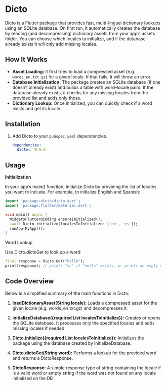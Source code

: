 # Dicto

Dicto is a Flutter package that provides fast, multi-lingual dictionary lookups using an SQLite database. On first run, it automatically creates the database by reading (and decompressing) dictionary assets from your app’s assets folder. You can choose which locales to initialize, and if the database already exists it will only add missing locales.

## How It Works

- **Asset Loading:** It first tries to load a compressed asset (e.g. `words_en.txt.gz`) for a given locale. If that fails, it will throw an error.
- **Database Initialization:** The package creates an SQLite database (if one doesn’t already exist) and builds a table with word–locale pairs. If the database already exists, it checks for any missing locales from the provided list and adds only those.
- **Dictionary Lookup:** Once initialized, you can quickly check if a word exists and get its locale.

## Installation

1. Add Dicto to your `pubspec.yaml` dependencies.

   ```yaml
   dependencies:
     dicto: ^0.0.8


## Usage

**Initialization**

In your app’s main() function, initialize Dicto by providing the list of locales you want to include. For example, to initialize English and Spanish:

```dart
import 'package:dicto/dicto.dart';
import 'package:flutter/material.dart';

void main() async {
  WidgetsFlutterBinding.ensureInitialized();
  await Dicto.initialize(localesToInitialize: ['en', 'es']);
  runApp(MyApp());
} 
```
Word Lookup

Use Dicto.dictoGet to look up a word:

```dart
final response = Dicto.Get("hello");
print(response); // prints "en" if "hello" exists, or prints an empty string if not.

```

## Code Overview

Below is a simplified summary of the main functions in Dicto:

1. **loadDictionaryAsset(String locale):**
Loads a compressed asset for the given locale (e.g. words_en.txt.gz) and decompresses it.

2. **initializeDatabase({required List<String> localesToInitialize}):**
Creates or opens the SQLite database. It processes only the specified locales and adds missing locales if needed.

3. **Dicto.initialize({required List<String> localesToInitialize}):**
Initializes the package using the database created by initializeDatabase.

4. **Dicto.dictoGet(String word):**
Performs a lookup for the provided word and returns a DictoResponse.

5. **DictoResponse:**
A simple response type of string containing the locale if is a valid word or empty string if the word was not found on any locale initialized on the DB
